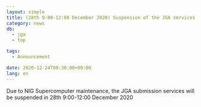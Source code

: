 ```yaml
---
layout: simple
title: (28th 9:00-12:00 December 2020) Suspension of the JGA services
category: news
db:
  - jga
  - top

tags:
  - Announcement

date: 2020-12-24T09:30:00+09:00
lang: en
---
```


<p>Due to NIG Supercomputer maintenance, the JGA submission services will be suspended in 28th 9:00-12:00 December 2020</p>
